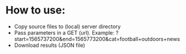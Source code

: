 # How to use:
- Copy source files to (local) server directory
- Pass parameters in a GET (url). Example: ?start=1565737200&end=1565773200&cat=football+outdoors+news
- Download results (JSON file)
